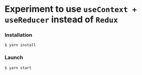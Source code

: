 # Experiment to use `useContext + useReducer` instead of `Redux`

### Installation

```
$ yarn install
```

### Launch

```
$ yarn start
```
